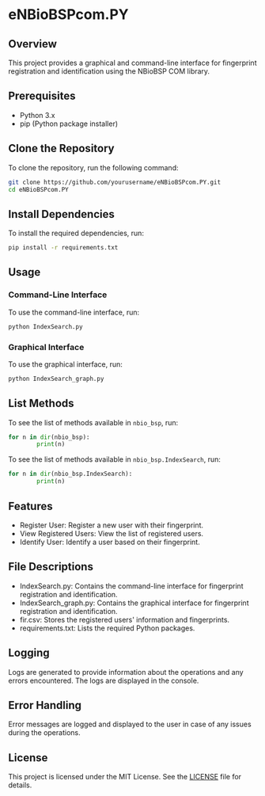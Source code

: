 # eNBioBSPcom.PY

## Overview
This project provides a graphical and command-line interface for fingerprint registration and identification using the NBioBSP COM library.

## Prerequisites
- Python 3.x
- pip (Python package installer)

## Clone the Repository
To clone the repository, run the following command:
```sh
git clone https://github.com/yourusername/eNBioBSPcom.PY.git
cd eNBioBSPcom.PY
```

## Install Dependencies
To install the required dependencies, run:
```bash
pip install -r requirements.txt
```

## Usage

### Command-Line Interface
To use the command-line interface, run:
```bash
python IndexSearch.py
```

### Graphical Interface
To use the graphical interface, run:
```bash
python IndexSearch_graph.py
```

## List Methods
To see the list of methods available in `nbio_bsp`, run:
```python
for n in dir(nbio_bsp):
        print(n)
```
To see the list of methods available in `nbio_bsp.IndexSearch`, run:
```python
for n in dir(nbio_bsp.IndexSearch):
        print(n)
```

## Features
- Register User: Register a new user with their fingerprint.
- View Registered Users: View the list of registered users.
- Identify User: Identify a user based on their fingerprint.

## File Descriptions
- IndexSearch.py: Contains the command-line interface for fingerprint registration and identification.
- IndexSearch_graph.py: Contains the graphical interface for fingerprint registration and identification.
- fir.csv: Stores the registered users' information and fingerprints.
- requirements.txt: Lists the required Python packages.

## Logging
Logs are generated to provide information about the operations and any errors encountered. The logs are displayed in the console.

## Error Handling
Error messages are logged and displayed to the user in case of any issues during the operations.

## License
This project is licensed under the MIT License. See the [LICENSE](LICENSE) file for details.